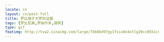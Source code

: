 ```yaml
---
locate: cn
layout: cn/post-full
title: 罗比强于大罗的证据
tags: [罗比尼奥,罗纳尔多,搞笑]
type: gif
featimg: http://tva2.sinaimg.com/large/7bb8bd97gy1fxix8o4xtlg20cc05k1co.gif
---
```

